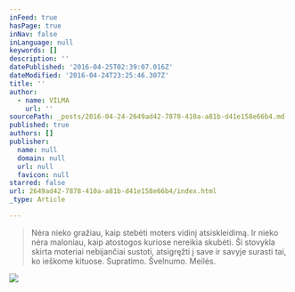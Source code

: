 ```yaml
---
inFeed: true
hasPage: true
inNav: false
inLanguage: null
keywords: []
description: ''
datePublished: '2016-04-25T02:39:07.016Z'
dateModified: '2016-04-24T23:25:46.307Z'
title: ''
author:
  - name: VILMA
    url: ''
sourcePath: _posts/2016-04-24-2649ad42-7878-410a-a81b-d41e158e66b4.md
published: true
authors: []
publisher:
  name: null
  domain: null
  url: null
  favicon: null
starred: false
url: 2649ad42-7878-410a-a81b-d41e158e66b4/index.html
_type: Article

---
```

> Nėra nieko gražiau, kaip stebėti moters vidinį atsiskleidimą. Ir nieko nėra maloniau, kaip atostogos kuriose nereikia skubėti. Ši stovykla skirta moteriai nebijančiai sustoti, atsigręžti į save ir savyje surasti tai, ko ieškome kituose. Supratimo. Švelnumo. Meilės.

![](https://the-grid-user-content.s3-us-west-2.amazonaws.com/2388752d-b882-4832-a31f-9e3574fa133f.jpg)